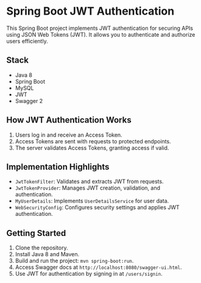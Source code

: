 # Spring Boot JWT Authentication

This Spring Boot project implements JWT authentication for securing APIs using JSON Web Tokens (JWT). It allows you to authenticate and authorize users efficiently.

## Stack

- Java 8
- Spring Boot
- MySQL
- JWT
- Swagger 2

## How JWT Authentication Works

1. Users log in and receive an Access Token.
2. Access Tokens are sent with requests to protected endpoints.
3. The server validates Access Tokens, granting access if valid.

## Implementation Highlights

- `JwtTokenFilter`: Validates and extracts JWT from requests.
- `JwtTokenProvider`: Manages JWT creation, validation, and authentication.
- `MyUserDetails`: Implements `UserDetailsService` for user data.
- `WebSecurityConfig`: Configures security settings and applies JWT authentication.

## Getting Started

1. Clone the repository.
2. Install Java 8 and Maven.
3. Build and run the project: `mvn spring-boot:run`.
4. Access Swagger docs at `http://localhost:8080/swagger-ui.html`.
5. Use JWT for authentication by signing in at `/users/signin`.
